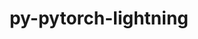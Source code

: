 ---
title: "py-pytorch-lightning"
layout: cache
categories: [package, develop-2024-08-04]
meta: {"versions": ["1.5.3", "2.0.7"], "compilers": ["apple-clang@=15.0.0", "gcc@=11.4.0"], "oss": ["ubuntu22.04", "ventura"], "platforms": ["darwin", "linux"], "targets": ["aarch64", "neoverse_v1", "x86_64_v3"], "stacks": ["e4s-neoverse_v1", "ml-darwin-aarch64-mps", "ml-linux-x86_64-cpu", "ml-linux-x86_64-cuda", "root"], "num_specs": 11, "num_specs_by_stack": {"root": 11, "ml-darwin-aarch64-mps": 3, "e4s-neoverse_v1": 1, "ml-linux-x86_64-cuda": 3, "ml-linux-x86_64-cpu": 3}}
spec_details: [{"hash": "g3a5rcl5yzb4eyuhsc6zq4z27kzfcjy6", "compiler": "apple-clang@=15.0.0", "versions": ["1.5.3"], "os": "ventura", "platform": "darwin", "target": "aarch64", "variants": ["build_system=python_pip"], "stacks": ["root", "ml-darwin-aarch64-mps"], "size": "-", "tarball": "https://binaries.spack.io/develop-2024-08-04/build_cache/darwin-ventura-aarch64/apple-clang-15.0.0/py-pytorch-lightning-1.5.3/darwin-ventura-aarch64-apple-clang-15.0.0-py-pytorch-lightning-1.5.3-g3a5rcl5yzb4eyuhsc6zq4z27kzfcjy6.spack"}, {"hash": "qzct73uxzqo463htkz2zs3zkrexur6wb", "compiler": "apple-clang@=15.0.0", "versions": ["2.0.7"], "os": "ventura", "platform": "darwin", "target": "aarch64", "variants": ["build_system=python_pip"], "stacks": ["root", "ml-darwin-aarch64-mps"], "size": "-", "tarball": "https://binaries.spack.io/develop-2024-08-04/build_cache/darwin-ventura-aarch64/apple-clang-15.0.0/py-pytorch-lightning-2.0.7/darwin-ventura-aarch64-apple-clang-15.0.0-py-pytorch-lightning-2.0.7-qzct73uxzqo463htkz2zs3zkrexur6wb.spack"}, {"hash": "u4cbbp2dqxepocnuwdjbyspuo4sjx6fn", "compiler": "apple-clang@=15.0.0", "versions": ["2.0.7"], "os": "ventura", "platform": "darwin", "target": "aarch64", "variants": ["build_system=python_pip"], "stacks": ["root", "ml-darwin-aarch64-mps"], "size": "-", "tarball": "https://binaries.spack.io/develop-2024-08-04/build_cache/darwin-ventura-aarch64/apple-clang-15.0.0/py-pytorch-lightning-2.0.7/darwin-ventura-aarch64-apple-clang-15.0.0-py-pytorch-lightning-2.0.7-u4cbbp2dqxepocnuwdjbyspuo4sjx6fn.spack"}, {"hash": "g6tegvpm4vtbgjqlmwbtbrom4d25bgav", "compiler": "gcc@=11.4.0", "versions": ["1.5.3"], "os": "ubuntu22.04", "platform": "linux", "target": "neoverse_v1", "variants": ["build_system=python_pip"], "stacks": ["e4s-neoverse_v1", "root"], "size": "-", "tarball": "https://binaries.spack.io/develop-2024-08-04/build_cache/linux-ubuntu22.04-neoverse_v1/gcc-11.4.0/py-pytorch-lightning-1.5.3/linux-ubuntu22.04-neoverse_v1-gcc-11.4.0-py-pytorch-lightning-1.5.3-g6tegvpm4vtbgjqlmwbtbrom4d25bgav.spack"}, {"hash": "2yjejez7lvipbfdtfmrhxva4fhqakfnk", "compiler": "gcc@=11.4.0", "versions": ["1.5.3"], "os": "ubuntu22.04", "platform": "linux", "target": "x86_64_v3", "variants": ["build_system=python_pip"], "stacks": ["root", "ml-linux-x86_64-cuda"], "size": "-", "tarball": "https://binaries.spack.io/develop-2024-08-04/build_cache/linux-ubuntu22.04-x86_64_v3/gcc-11.4.0/py-pytorch-lightning-1.5.3/linux-ubuntu22.04-x86_64_v3-gcc-11.4.0-py-pytorch-lightning-1.5.3-2yjejez7lvipbfdtfmrhxva4fhqakfnk.spack"}, {"hash": "7iru7sbwy5sb2dqbxdtzevcxupycv3g6", "compiler": "gcc@=11.4.0", "versions": ["1.5.3"], "os": "ubuntu22.04", "platform": "linux", "target": "x86_64_v3", "variants": ["build_system=python_pip"], "stacks": ["ml-linux-x86_64-cpu", "root"], "size": "-", "tarball": "https://binaries.spack.io/develop-2024-08-04/build_cache/linux-ubuntu22.04-x86_64_v3/gcc-11.4.0/py-pytorch-lightning-1.5.3/linux-ubuntu22.04-x86_64_v3-gcc-11.4.0-py-pytorch-lightning-1.5.3-7iru7sbwy5sb2dqbxdtzevcxupycv3g6.spack"}, {"hash": "hzj4uwlyzwjw5ej3h7wbhpbdfov66wow", "compiler": "gcc@=11.4.0", "versions": ["1.5.3"], "os": "ubuntu22.04", "platform": "linux", "target": "x86_64_v3", "variants": ["build_system=python_pip"], "stacks": ["root"], "size": "-", "tarball": "https://binaries.spack.io/develop-2024-08-04/build_cache/linux-ubuntu22.04-x86_64_v3/gcc-11.4.0/py-pytorch-lightning-1.5.3/linux-ubuntu22.04-x86_64_v3-gcc-11.4.0-py-pytorch-lightning-1.5.3-hzj4uwlyzwjw5ej3h7wbhpbdfov66wow.spack"}, {"hash": "42kzzzpymujqiopjvjphmsydhs4vchcr", "compiler": "gcc@=11.4.0", "versions": ["2.0.7"], "os": "ubuntu22.04", "platform": "linux", "target": "x86_64_v3", "variants": ["build_system=python_pip"], "stacks": ["root", "ml-linux-x86_64-cuda"], "size": "-", "tarball": "https://binaries.spack.io/develop-2024-08-04/build_cache/linux-ubuntu22.04-x86_64_v3/gcc-11.4.0/py-pytorch-lightning-2.0.7/linux-ubuntu22.04-x86_64_v3-gcc-11.4.0-py-pytorch-lightning-2.0.7-42kzzzpymujqiopjvjphmsydhs4vchcr.spack"}, {"hash": "kxw6io5ealhbvinbxe2nt7z4fxq5obki", "compiler": "gcc@=11.4.0", "versions": ["2.0.7"], "os": "ubuntu22.04", "platform": "linux", "target": "x86_64_v3", "variants": ["build_system=python_pip"], "stacks": ["ml-linux-x86_64-cpu", "root"], "size": "-", "tarball": "https://binaries.spack.io/develop-2024-08-04/build_cache/linux-ubuntu22.04-x86_64_v3/gcc-11.4.0/py-pytorch-lightning-2.0.7/linux-ubuntu22.04-x86_64_v3-gcc-11.4.0-py-pytorch-lightning-2.0.7-kxw6io5ealhbvinbxe2nt7z4fxq5obki.spack"}, {"hash": "yrfaoy3v4bzrkqorwziuebjvsfgqbnqh", "compiler": "gcc@=11.4.0", "versions": ["2.0.7"], "os": "ubuntu22.04", "platform": "linux", "target": "x86_64_v3", "variants": ["build_system=python_pip"], "stacks": ["ml-linux-x86_64-cpu", "root"], "size": "-", "tarball": "https://binaries.spack.io/develop-2024-08-04/build_cache/linux-ubuntu22.04-x86_64_v3/gcc-11.4.0/py-pytorch-lightning-2.0.7/linux-ubuntu22.04-x86_64_v3-gcc-11.4.0-py-pytorch-lightning-2.0.7-yrfaoy3v4bzrkqorwziuebjvsfgqbnqh.spack"}, {"hash": "gpkb4f4to3ifvjof7coixpp3hn7xnm65", "compiler": "gcc@=11.4.0", "versions": ["2.0.7"], "os": "ubuntu22.04", "platform": "linux", "target": "x86_64_v3", "variants": ["build_system=python_pip"], "stacks": ["root", "ml-linux-x86_64-cuda"], "size": "-", "tarball": "https://binaries.spack.io/develop-2024-08-04/build_cache/linux-ubuntu22.04-x86_64_v3/gcc-11.4.0/py-pytorch-lightning-2.0.7/linux-ubuntu22.04-x86_64_v3-gcc-11.4.0-py-pytorch-lightning-2.0.7-gpkb4f4to3ifvjof7coixpp3hn7xnm65.spack"}]
---
